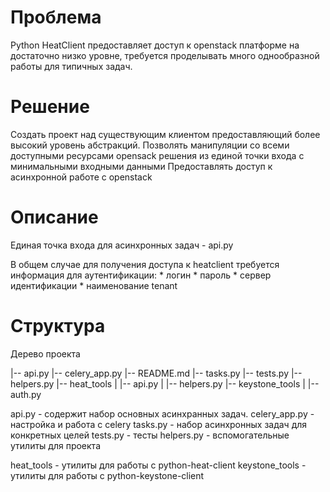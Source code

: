 Проблема
========

Python HeatClient предоставляет доступ к openstack платформе
на достаточно низко уровне, требуется проделывать много
однообразной работы для типичных задач.


Решение
=======

Создать проект над существующим клиентом предоставляющий
более высокий уровень абстракций.
Позволять манипуляции со всеми доступными ресурсами opensack решения
из единой точки входа с минимальными входными данными
Предоставлять доступ к асинхронной работе с openstack


Описание
========

Единая точка входа для асинхронных задач - api.py

В общем случае для получения доступа к heatclient требуется информация для
аутентификации:
    * логин
    * пароль
    * сервер идентификации
    * наименование tenant


Структура
=========

Дерево проекта

|-- api.py
|-- celery_app.py
|-- README.md
|-- tasks.py
|-- tests.py
|-- helpers.py
|-- heat_tools
|   |-- api.py
|   |-- helpers.py
|-- keystone_tools
|   |-- auth.py

api.py - содержит набор основных асинхранных задач.
celery_app.py - настройка и работа с celery
tasks.py - набор асинхронных задач для конкретных целей
tests.py - тесты
helpers.py - вспомогательные утилиты для проекта

heat_tools - утилиты для работы с python-heat-client
keystone_tools - утилиты для работы с python-keystone-client
